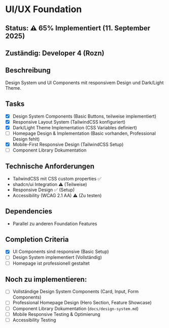 # UI/UX Foundation

## Status: ⚠️ 65% Implementiert (11. September 2025)

## Zuständig: Developer 4 (Rozn)

## Beschreibung
Design System und UI Components mit responsivem Design und Dark/Light Theme.

## Tasks
- [x] Design System Components (Basic Buttons, teilweise implementiert)
- [x] Responsive Layout System (TailwindCSS konfiguriert)
- [x] Dark/Light Theme Implementation (CSS Variables definiert)
- [ ] Homepage Design & Implementation (Basic vorhanden, Professional Design fehlt)
- [x] Mobile-First Responsive Design (TailwindCSS Setup)
- [ ] Component Library Dokumentation

## Technische Anforderungen
- TailwindCSS mit CSS custom properties ✅
- shadcn/ui Integration ⚠️ (Teilweise)
- Responsive Design ✅ (Setup)
- Accessibility (WCAG 2.1 AA) ⚠️ (Zu testen)

## Dependencies
- Parallel zu anderen Foundation Features

## Completion Criteria
- [x] UI Components sind responsive (Basic Setup)
- [ ] Design System implementiert (Vollständig)
- [ ] Homepage ist professionell gestaltet

## Noch zu implementieren:
- [ ] Vollständige Design System Components (Card, Input, Form Components)
- [ ] Professional Homepage Design (Hero Section, Feature Showcase)
- [ ] Component Library Dokumentation (`docs/design-system.md`)
- [ ] Mobile Responsive Testing & Optimierung
- [ ] Accessibility Testing
